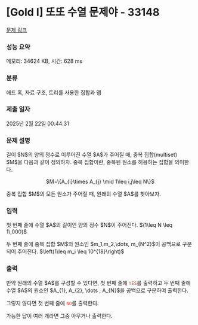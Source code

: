 # [Gold I] 또또 수열 문제야 - 33148 

[문제 링크](https://www.acmicpc.net/problem/33148) 

### 성능 요약

메모리: 34624 KB, 시간: 628 ms

### 분류

애드 혹, 자료 구조, 트리를 사용한 집합과 맵

### 제출 일자

2025년 2월 22일 00:44:31

### 문제 설명

<p>길이 $N$의 양의 정수로 이루어진 수열 $A$가 주어질 때, 중복 집합(multiset) $M$을 다음과 같이 정의하자. 중복 집합이란, 중복된 원소를 허용하는 집합을 의미한다.</p>

<p style="text-align: center;">$M=\{A_{i}\times A_{j} \mid 1\leq i,j\leq N\}$</p>

<p>중복 집합 $M$의 모든 원소가 주어질 때, 원래의 수열 $A$를 찾아보자.</p>

### 입력 

 <p>첫 번째 줄에 수열 $A$의 길이인 양의 정수 $N$이 주어진다. $(1\leq N \leq 1\,000)$</p>

<p>두 번째 줄에 중복 집합 $M$의 원소인 $m_1,m_2,\dots, m_{N^2}$이 공백으로 구분되어 주어진다. $\left(1\leq m_i \leq 10^{18}\right)$</p>

### 출력 

 <p>만약 원래의 수열 $A$를 구성할 수 있다면, 첫 번째 줄에 <span style="color:#e74c3c;"><code>YES</code></span>를 출력하고 두 번째 줄에 수열 $A$의 원소인 $A_{1}, A_{2}, \dots , A_{N}$을 공백으로 구분하여 출력한다.</p>

<p>그렇지 않다면 첫 번째 줄에 <code><span style="color:#e74c3c;">NO</span></code>를 출력한다.</p>

<p>가능한 답이 여러 개라면 그중 아무거나 출력한다.</p>


